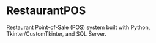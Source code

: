 # RestaurantPOS
Restaurant Point-of-Sale (POS) system built with Python, Tkinter/CustomTkinter, and SQL Server. 
